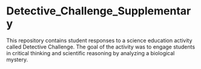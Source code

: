 # Detective_Challenge_Supplementary
 This repository contains student responses to a science education activity called Detective Challenge. The goal of the activity was to engage students in critical thinking and scientific reasoning by analyzing a biological mystery.
